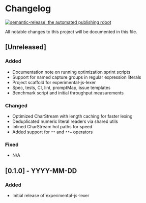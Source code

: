 # Changelog

[![semantic-release: the automated publishing robot](https://img.shields.io/badge/semantic--release-enabled-brightgreen)]()

All notable changes to this project will be documented in this file.

## [Unreleased]

### Added
- Documentation note on running optimization sprint scripts
- Support for named capture groups in regular expression literals
- Project scaffold for experimental-js-lexer
- Spec, tests, CI, lint, promptMap, issue templates
- Benchmark script and initial throughput measurements

### Changed
- Optimized CharStream with length caching for faster lexing
- Deduplicated numeric literal readers via shared utils
- Inlined CharStream hot paths for speed
- Added support for `**` and `**=` operators

### Fixed
- N/A

## [0.1.0] - YYYY-MM-DD
### Added
- Initial release of experimental-js-lexer
